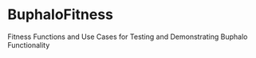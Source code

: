 # BuphaloFitness
Fitness Functions and Use Cases for Testing and Demonstrating Buphalo Functionality

